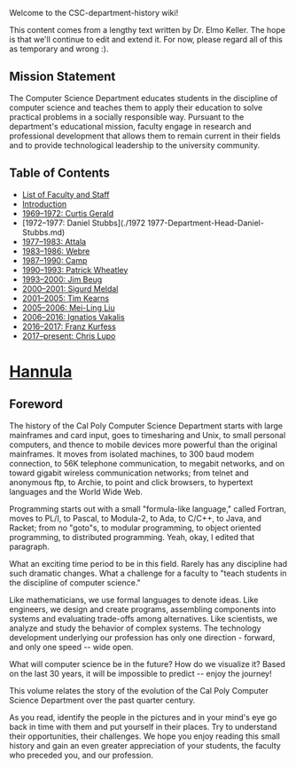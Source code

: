Welcome to the CSC-department-history wiki!

This content comes from a lengthy text written by Dr. Elmo Keller. The hope is that we'll continue to edit and extend it. For now, please regard all of this as temporary and wrong :).

## Mission Statement

The Computer Science Department educates students in the discipline
of computer science and teaches them to apply their education to solve
practical problems in a socially responsible way. Pursuant to the
department's educational mission, faculty engage in research and professional
development that allows them to remain current in their fields and
to provide technological leadership to the university community.

## Table of Contents




* [List of Faculty and Staff](faculty-staff-listing.md)
* [Introduction](./Introduction.md)
* [1969–1972: Curtis Gerald](./1969-1972-Gerald.md)
* [1972–1977: Daniel Stubbs](./1972 1977-Department-Head-Daniel-Stubbs.md)
* [1977–1983: Attala](./1977-1983-Attala.md)
* [1983–1986: Webre](./1983-1986-Webre.md)
* [1987–1990: Camp](./1987-1990-Camp.md)
* [1990–1993: Patrick Wheatley](./1990-1993-Wheatley.md)
* [1993–2000: Jim Beug](./1993-2000-Beug.md)
* [2000–2001: Sigurd Meldal](./2000-2001-Meldal.md)
* [2001–2005: Tim Kearns](./2001-2005-Kearns.md)
* [2005–2006: Mei-Ling Liu](./2005-2006-Liu.md)
* [2006–2016: Ignatios Vakalis](./Chair-Ignatios-Vakalis.md)
* [2016–2017: Franz Kurfess](./Chair-Franz-Kurfess.md)
* [2017–present: Chris Lupo](./Chair-Chris-Lupo.md)
# [Hannula](./Hannula.md)



## Foreword

The history of the Cal Poly Computer Science Department starts with
large mainframes and card input, goes to timesharing and Unix, to 
small personal computers,
and thence to mobile devices more powerful than
the original mainframes. It moves from isolated machines, to 300 baud
modem connection, to 56K telephone communication, to megabit networks,
and on toward gigabit wireless communication networks; from telnet and anonymous
ftp, to Archie, to point and click browsers, to hypertext languages
and the World Wide Web. 

Programming starts out with a small "formula-like language,"
called Fortran, moves to PL/I, to Pascal, to Modula-2, to Ada, to
C/C++, to Java, and Racket; from no "goto"s, to modular programming, to
object oriented programming, to distributed programming. Yeah, okay, I edited 
that paragraph.

What an exciting time period to be in this field. Rarely has any discipline
had such dramatic changes. What a challenge for a faculty to "teach
students in the discipline of computer science."

Like mathematicians, we use formal languages to denote ideas.
 Like engineers, we design and create programs, assembling
components into systems and evaluating trade-offs among alternatives.
Like scientists, we analyze and study the behavior of complex systems.
The technology development underlying our profession has only one
direction - forward, and only one speed -- wide open. 

What will computer science be in the future? How do we visualize it?
Based on the last 30 years, it will be impossible to predict -- enjoy
the journey!

This volume relates the story of the evolution of the Cal Poly Computer
Science Department over the past quarter century. 

As you read, identify the people in the pictures and in your mind's
eye go back in time with them and put yourself in their places. Try
to understand their opportunities, their challenges. We hope you enjoy
reading this small history and gain an even greater appreciation of
your students, the faculty who preceded you, and our profession.


